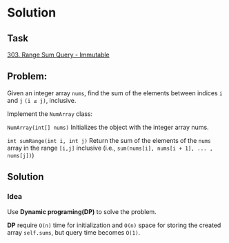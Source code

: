 # Solution

## Task

[303. Range Sum Query - Immutable](https://leetcode-cn.com/problems/range-sum-query-immutable/)


## Problem:

Given an integer array ``nums``, find the sum of the elements between indices ``i`` and ``j`` ``(i ≤ j)``, inclusive.


Implement the ``NumArray`` class:


``NumArray(int[] nums)`` Initializes the object with the integer array nums.

``int sumRange(int i, int j)`` Return the sum of the elements of the ``nums`` array in the range ``[i,j]`` inclusive (i.e., ``sum(nums[i], nums[i + 1], ... , nums[j])``)


## Solution

### Idea
Use **Dynamic programing(DP)** to solve the problem.

**DP** require ``O(n)`` time for initialization and ``O(n)`` space for storing the created array ``self.sums``, but query time becomes ``O(1)``.
